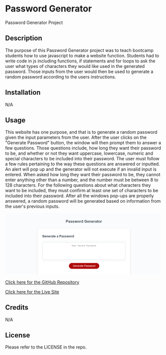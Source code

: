 # Password Generator
Password Generator Project

## Description

The purpose of this Password Generator project was to teach bootcamp students how to use javascript to make a website function. Students had to write code in js including functions, if statements and for loops to ask the user what types of characters they would like used in the generated password. Those inputs from the user would then be used to generate a random password according to the users instructions. 

## Installation
N/A

## Usage

This website has one purpose, and that is to generate a random password given the input parameters from the user. After the user clicks on the "Generate Password" button, the window will then prompt them to answer a few questions. Those questions include, how long they want their password to be, and whether or not they want uppercase, lowercase, numeric and special characters to be included into their password. The user must follow a few rules pertaining to the way these questions are answered or inputted. An alert will pop up and the generator will not execute if an invalid input is entered. When asked how long they want their password to be, they cannot enter anything other than a number, and the number must be between 8 to 128 characters. For the following questions about what characters they want to be included, they must confirm at least one set of characters to be included into their password. After all the windows pop-ups are properly answered, a random password will be generated based on information from the user's previous inputs.  

<img src="./images/password-generator-site.png" width= 500px />

<a href="https://github.com/elvislau74/password-generator">Click here for the GitHub Repository</a>

<a href="https://elvislau74.github.io/password-generator/">Click here for the Live Site</a>

## Credits
N/A

## License
Please refer to the LICENSE in the repo.
